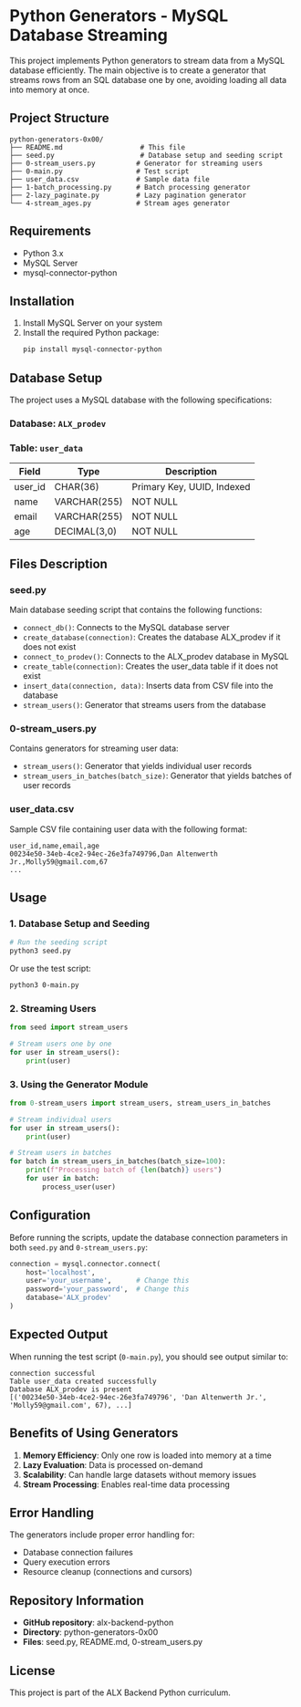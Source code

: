 # Python Generators - MySQL Database Streaming

This project implements Python generators to stream data from a MySQL database efficiently. The main objective is to create a generator that streams rows from an SQL database one by one, avoiding loading all data into memory at once.

## Project Structure

```
python-generators-0x00/
├── README.md                   # This file
├── seed.py                     # Database setup and seeding script
├── 0-stream_users.py          # Generator for streaming users
├── 0-main.py                  # Test script
├── user_data.csv              # Sample data file
├── 1-batch_processing.py      # Batch processing generator
├── 2-lazy_paginate.py         # Lazy pagination generator
└── 4-stream_ages.py           # Stream ages generator
```

## Requirements

- Python 3.x
- MySQL Server
- mysql-connector-python

## Installation

1. Install MySQL Server on your system
2. Install the required Python package:
   ```bash
   pip install mysql-connector-python
   ```

## Database Setup

The project uses a MySQL database with the following specifications:

### Database: `ALX_prodev`
### Table: `user_data`

| Field   | Type        | Description                    |
|---------|-------------|--------------------------------|
| user_id | CHAR(36)    | Primary Key, UUID, Indexed     |
| name    | VARCHAR(255)| NOT NULL                       |
| email   | VARCHAR(255)| NOT NULL                       |
| age     | DECIMAL(3,0)| NOT NULL                       |

## Files Description

### seed.py
Main database seeding script that contains the following functions:

- `connect_db()`: Connects to the MySQL database server
- `create_database(connection)`: Creates the database ALX_prodev if it does not exist
- `connect_to_prodev()`: Connects to the ALX_prodev database in MySQL
- `create_table(connection)`: Creates the user_data table if it does not exist
- `insert_data(connection, data)`: Inserts data from CSV file into the database
- `stream_users()`: Generator that streams users from the database

### 0-stream_users.py
Contains generators for streaming user data:

- `stream_users()`: Generator that yields individual user records
- `stream_users_in_batches(batch_size)`: Generator that yields batches of user records

### user_data.csv
Sample CSV file containing user data with the following format:
```
user_id,name,email,age
00234e50-34eb-4ce2-94ec-26e3fa749796,Dan Altenwerth Jr.,Molly59@gmail.com,67
...
```

## Usage

### 1. Database Setup and Seeding

```bash
# Run the seeding script
python3 seed.py
```

Or use the test script:
```bash
python3 0-main.py
```

### 2. Streaming Users

```python
from seed import stream_users

# Stream users one by one
for user in stream_users():
    print(user)
```

### 3. Using the Generator Module

```python
from 0-stream_users import stream_users, stream_users_in_batches

# Stream individual users
for user in stream_users():
    print(user)

# Stream users in batches
for batch in stream_users_in_batches(batch_size=100):
    print(f"Processing batch of {len(batch)} users")
    for user in batch:
        process_user(user)
```

## Configuration

Before running the scripts, update the database connection parameters in both `seed.py` and `0-stream_users.py`:

```python
connection = mysql.connector.connect(
    host='localhost',
    user='your_username',      # Change this
    password='your_password',  # Change this
    database='ALX_prodev'
)
```

## Expected Output

When running the test script (`0-main.py`), you should see output similar to:
```
connection successful
Table user_data created successfully
Database ALX_prodev is present 
[('00234e50-34eb-4ce2-94ec-26e3fa749796', 'Dan Altenwerth Jr.', 'Molly59@gmail.com', 67), ...]
```

## Benefits of Using Generators

1. **Memory Efficiency**: Only one row is loaded into memory at a time
2. **Lazy Evaluation**: Data is processed on-demand
3. **Scalability**: Can handle large datasets without memory issues
4. **Stream Processing**: Enables real-time data processing

## Error Handling

The generators include proper error handling for:
- Database connection failures
- Query execution errors
- Resource cleanup (connections and cursors)

## Repository Information

- **GitHub repository**: alx-backend-python
- **Directory**: python-generators-0x00
- **Files**: seed.py, README.md, 0-stream_users.py

## License

This project is part of the ALX Backend Python curriculum.
